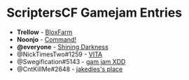 # ScriptersCF Gamejam Entries

- **Trellow** - [BloxFarm](https://www.roblox.com/games/2172576427/BloxFarm-Pre-Alpha)
- **Noonjo** - [Command!](https://www.roblox.com/games/2176144937/Command-A-SCF-Game-Jam-Submission)
- **@everyone** - [Shining Darkness](https://www.roblox.com/games/2170918657/Shining-Darkness)
- @NickTimesTwo#1259 - [VITA](https://www.roblox.com/games/2170043871/VITA)
- @Swegification#5143 - [gam jam XDD](https://www.roblox.com/games/2175978748/gam-jam-XDD)
- @CntKillMe#2648 - [jakedies's place](https://www.roblox.com/games/4990575/jakediess-Place)